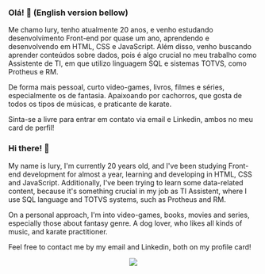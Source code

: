 ### Olá! 👋 (English version bellow)

Me chamo Iury, tenho atualmente 20 anos, e venho estudando desenvolvimento Front-end por quase um ano, aprendendo e desenvolvendo em HTML, CSS e JavaScript. Além disso, venho buscando aprender conteúdos sobre dados, pois é algo crucial no meu trabalho como Assistente de TI, em que utilizo linguagem SQL e sistemas TOTVS, como Protheus e RM.

De forma mais pessoal, curto video-games, livros, filmes e séries, especialmente os de fantasia. Apaixoando por cachorros, que gosta de todos os tipos de músicas, e praticante de karate.

Sinta-se a livre para entrar em contato via email e Linkedin, ambos no meu card de perfil!

### Hi there! 👋

My name is Iury, I'm currently 20 years old, and I've been studying Front-end development for almost a year, learning and developing in HTML, CSS and JavaScript. Additionally, I've been trying to learn some data-related content, because it's something crucial in my job as TI Assistent, where I use SQL language and TOTVS systems, such as Protheus and RM.

On a personal approach, I'm into video-games, books, movies and series, especially those about fantasy genre. A dog lover, who likes all kinds of music, and karate practitioner.

Feel free to contact me by my email and Linkedin, both on my profile card!


<div align='center' href='https://github.com/iurygon' >
  
  <img heigth='100' style='width: 450px, padding: 15px' src='https://github-readme-stats.vercel.app/api/top-langs/?username=iurygon&theme=dark&layout=compact' >
  
</div>
